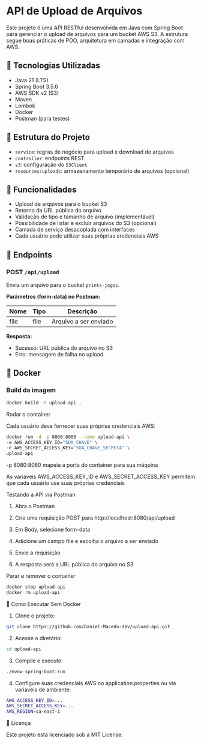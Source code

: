 # API de Upload de Arquivos

Este projeto é uma API RESTful desenvolvida em Java com Spring Boot para gerenciar o upload de arquivos para um bucket AWS S3. A estrutura segue boas práticas de POO, arquitetura em camadas e integração com AWS.

## 🧱 Tecnologias Utilizadas

- Java 21 (LTS)
- Spring Boot 3.5.6
- AWS SDK v2 (S3)
- Maven
- Lombok
- Docker
- Postman (para testes)

## 📁 Estrutura do Projeto

- `service`: regras de negócio para upload e download de arquivos  
- `controller`: endpoints REST  
- `s3`: configuração do `S3Client`  
- `resources/uploads`: armazenamento temporário de arquivos (opcional)  

## 🚀 Funcionalidades

- Upload de arquivos para o bucket S3
- Retorno da URL pública do arquivo
- Validação de tipo e tamanho de arquivo (implementável)
- Possibilidade de listar e excluir arquivos do S3 (opcional)
- Camada de serviço desacoplada com interfaces
- Cada usuário pode utilizar suas próprias credenciais AWS

## 🔗 Endpoints

### POST `/api/upload`

Envia um arquivo para o bucket `prints-jogos`.

**Parâmetros (form-data) no Postman:**

| Nome | Tipo | Descrição |
|------|------|-----------|
| file | file | Arquivo a ser enviado |

**Resposta:**

- Sucesso: URL pública do arquivo no S3  
- Erro: mensagem de falha no upload

## 🐳 Docker

### Build da imagem

```bash
docker build -t upload-api .
```

Rodar o container

Cada usuário deve fornecer suas próprias credenciais AWS:
```bash
docker run -d -p 8080:8080 --name upload-api \
-e AWS_ACCESS_KEY_ID="SUA_CHAVE" \
-e AWS_SECRET_ACCESS_KEY="SUA_CHAVE_SECRETA" \
upload-api
```

-p 8080:8080 mapeia a porta do container para sua máquina

As variáveis AWS_ACCESS_KEY_ID e AWS_SECRET_ACCESS_KEY permitem que cada usuário use suas próprias credenciais

Testando a API via Postman

1. Abra o Postman

2. Crie uma requisição POST para http://localhost:8080/api/upload

3. Em Body, selecione form-data

4. Adicione um campo file e escolha o arquivo a ser enviado

5. Envie a requisição

6. A resposta será a URL pública do arquivo no S3

Parar e remover o container
```bash
docker stop upload-api
docker rm upload-api
```

🔧 Como Executar Sem Docker

1. Clone o projeto:
```bash
git clone https://github.com/Daniel-Macedo-dev/upload-api.git
```
2. Acesse o diretório:
```bash   
cd upload-api
```
3. Compile e execute:
```bash
./mvnw spring-boot:run
```
4. Configure suas credenciais AWS no application.properties ou via variáveis de ambiente:
```bash
AWS_ACCESS_KEY_ID=...
AWS_SECRET_ACCESS_KEY=...
AWS_REGION=sa-east-1
```

📄 Licença

Este projeto está licenciado sob a MIT License.

